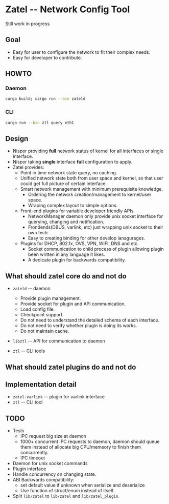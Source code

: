 # Zatel -- Network Config Tool

Still work in progress

## Goal

* Easy for user to configure the network to fit their complex needs.
* Easy for developer to contribute.

## HOWTO

### Daemon

```sh
cargo build; cargo run --bin zateld
```

### CLI

```sh
cargo run --bin ztl query eth1
```

## Design
* Nispor providing __full__ network status of kernel for all interfaces
  or single interface.
* Nispor taking __single__ interface __full__ configuration to apply.
* Zatel provides:
    * Point in time network state query, no caching.
    * Unified network state both from user space and kernel, so that
      user could get full picture of certain interface.
    * Smart network management with minimum prerequisite knowledge.
        * Ordering the network creation/management to kernel/user space.
        * Wraping complex layout to simple options.
    * Front-end plugins for variable developer friendly APIs.
        * NetworkManager daemon only provide unix socket interface
          for querying, changing and notification.
        * Frondends(DBUS, varlink, etc) just wrapping unix socket to their
          own tech.
        * Easy to creating binding for other develop lanagurages.
    * Plugins for DHCP, 802.1x, OVS, VPN, WIFI, DNS and etc.
        * Socket communication to child process of plugin allowing
          plugin been written in any language it likes.
        * A dedicate plugin for backwards compatibility.


## What should zatel core do and not do

* `zateld` -- daemon
    * Provide plugin management.
    * Provide socket for plugin and API communication.
    * Load config file.
    * Checkpoint support.
    * Do not need to understand the detailed schema of each interface.
    * Do not need to verify whether plugin is doing its works.
    * Do not maintain cache.

* `libztl` -- API for communication to daemon

* `ztl` -- CLI tools

## What should zatel plugins do and not do

## Implementation detail

* `zatel-varlink` -- plugin for varlink interface
* `ztl` -- CLI tool

## TODO

* Tests
    * IPC request big size at daemon
    * 1000+ concurrent IPC requests to daemon, daemon should queue them
      instead of allocate big CPU/memeory to finish them concurrently.
    * IPC timeout
* Daemon for unix socket commands
* Plugin interface
* Handle concurrency on changing state.
* ABI Backwards compatibility:
    * set default value if unknown when serialize and deserialize
    * Use function of struct/enum instead of itself.
* Split `lib/zatel` to `lib/zatel` and `lib/zatel_plugin`.

